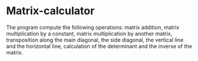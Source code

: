 # Matrix-calculator
The program compute the following operations: matrix addition, matrix multiplication by a constant, matrix multiplication by another matrix, transposition along the main diagonal, the side diagonal, the vertical line and the horizontal line, calculation of the determinant and the inverse of the matrix.
